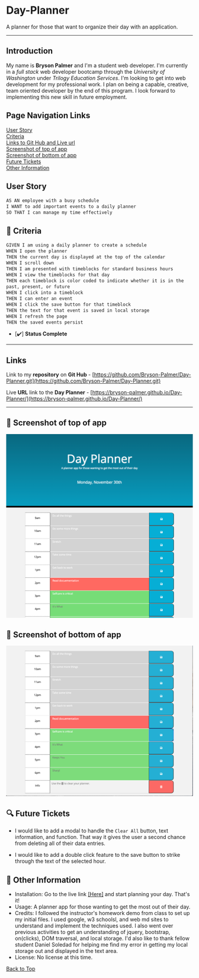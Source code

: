 ## <a id="back-to-top" > </a>
# Day-Planner
A planner for those that want to organize their day with an application.
__________________________
## Introduction
My name is **Bryson Palmer** and I'm a student web developer. I'm currently in a *full stack* web developer bootcamp through the *University of Washington* under *Trilogy Education Services*. I'm looking to get into web development for my professional work. I plan on being a capable, creative, team oriented developer by the end of this program. I look forward to implementing this new skill in future employment.

## Page Navigation Links
[User Story](#user-story) </br>
[Criteria](#criteria) </br>
[Links to Git Hub and Live url](#links) </br>
[Screenshot of top of app](#screenshot-top) </br>
[Screenshot of bottom of app](#screenshot-bottom) </br>
[Future Tickets](#future-tickets) </br>
[Other Information](#other-information) </br>

## <a id="user-story"></a> User Story
```
AS AN employee with a busy schedule
I WANT to add important events to a daily planner
SO THAT I can manage my time effectively
```
## <a id="criteria"></a> 💼 Criteria
```
GIVEN I am using a daily planner to create a schedule
WHEN I open the planner
THEN the current day is displayed at the top of the calendar
WHEN I scroll down
THEN I am presented with timeblocks for standard business hours
WHEN I view the timeblocks for that day
THEN each timeblock is color coded to indicate whether it is in the past, present, or future
WHEN I click into a timeblock
THEN I can enter an event
WHEN I click the save button for that timeblock
THEN the text for that event is saved in local storage
WHEN I refresh the page
THEN the saved events persist
```
- [✔️] **Status Complete**

__________________________

## <a id="links"></a> Links
Link to my **repository** on **Git Hub** - [https://github.com/Bryson-Palmer/Day-Planner.git](https://github.com/Bryson-Palmer/Day-Planner.git)

Live **URL** link to the **Day Planner** - [https://bryson-palmer.github.io/Day-Planner/](https://bryson-palmer.github.io/Day-Planner/)
</br>
__________________________

## 📸 <a id="screenshot-top"></a> Screenshot of top of app

![screenshot-top](assets/images/Day-planner-screenshot-top.png)

## 📸 <a id="screenshot-bottom"></a> Screenshot of bottom of app

![screenshot-bottom](assets/images/Day-planner-screenshot-bottom.png)

## <a id="future-tickets"></a> 🔍 Future Tickets
* I would like to add a modal to handle the `Clear All` button, text information, and function. That way it gives the user a second chance from deleting all of their data entries.

* I would like to add a double click feature to the save button to strike through the text of the selected hour.

## <a id="other-information" /></a> 📡 Other Information
* Installation: Go to the live link <a href="https://github.com/Bryson-Palmer/Day-Planner.git">[Here]</a> and start planning your day. That's it!
* Usage: A planner app for those wanting to get the most out of their day.
* Credits: I followed the instructor's homework demo from class to set up my initial files. I used google, w3 schoolsl, and web md sites to understand and implement the techniques used. I also went over previous activities to get an understanding of jquery, bootstrap, on(clicks), DOM traversal, and local storage. I'd also like to thank fellow student Daniel Soledad for helping me find my error in getting my local storage out and displayed in the text area. 
* License: No license at this time.

[Back to Top](#back-to-top) </br>